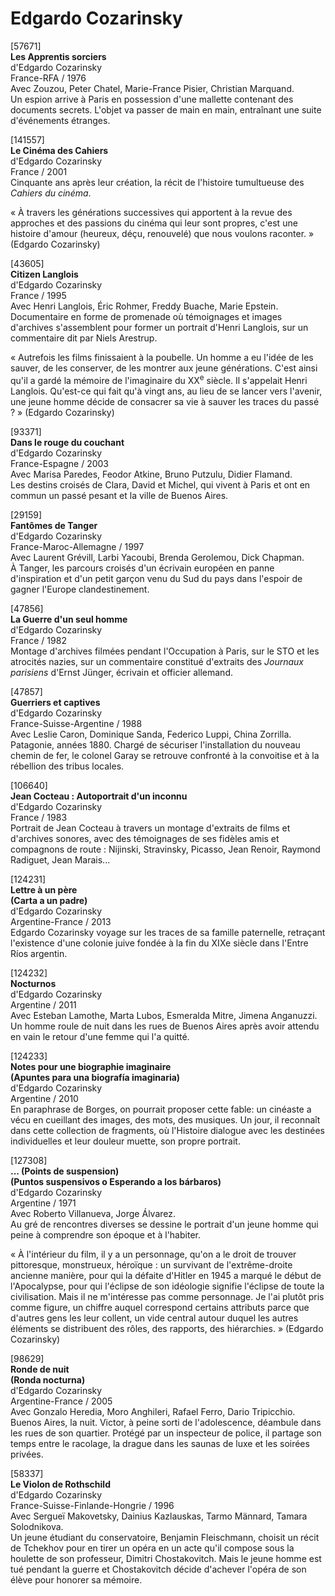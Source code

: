 # Edgardo Cozarinsky

[57671]  
**Les Apprentis sorciers**  
d'Edgardo Cozarinsky  
France-RFA / 1976  
Avec Zouzou, Peter Chatel, Marie-France Pisier, Christian Marquand.  
Un espion arrive à Paris en possession d'une mallette contenant des documents secrets. L'objet va passer de main en main, entraînant une suite d'événements étranges.

[141557]  
**Le Cinéma des Cahiers**  
d'Edgardo Cozarinsky  
France / 2001  
Cinquante ans après leur création, la récit de l'histoire tumultueuse des _Cahiers du cinéma_.

« À travers les générations successives qui apportent à la revue des approches et des passions du cinéma qui leur sont propres, c'est une histoire d'amour (heureux, déçu, renouvelé) que nous voulons raconter. » (Edgardo Cozarinsky)

[43605]  
**Citizen Langlois**  
d'Edgardo Cozarinsky  
France / 1995  
Avec Henri Langlois, Éric Rohmer, Freddy Buache, Marie Epstein.  
Documentaire en forme de promenade où témoignages et images d'archives s'assemblent pour former un portrait d'Henri Langlois, sur un commentaire dit par Niels Arestrup.

« Autrefois les films finissaient à la poubelle. Un homme a eu l'idée de les sauver, de les conserver, de les montrer aux jeune générations. C'est ainsi qu'il a gardé la mémoire de l'imaginaire du XX<sup>e</sup> siècle. Il s'appelait Henri Langlois. Qu'est-ce qui fait qu'à vingt ans, au lieu de se lancer vers l'avenir, une jeune homme décide de consacrer sa vie à sauver les traces du passé ? » (Edgardo Cozarinsky)

[93371]  
**Dans le rouge du couchant**  
d'Edgardo Cozarinsky  
France-Espagne / 2003  
Avec Marisa Paredes, Feodor Atkine, Bruno Putzulu, Didier Flamand.  
Les destins croisés de Clara, David et Michel, qui vivent à Paris et ont en commun un passé pesant et la ville de Buenos Aires.

[29159]  
**Fantômes de Tanger**  
d'Edgardo Cozarinsky  
France-Maroc-Allemagne / 1997  
Avec Laurent Grévill, Larbi Yacoubi, Brenda Gerolemou, Dick Chapman.  
À Tanger, les parcours croisés d'un écrivain européen en panne d'inspiration et d'un petit garçon venu du Sud du pays dans l'espoir de gagner l'Europe clandestinement.

[47856]  
**La Guerre d'un seul homme**  
d'Edgardo Cozarinsky  
France / 1982  
Montage d'archives filmées pendant l'Occupation à Paris, sur le STO et les atrocités nazies, sur un commentaire constitué d'extraits des _Journaux parisiens_ d'Ernst Jünger, écrivain et officier allemand.

[47857]  
**Guerriers et captives**  
d'Edgardo Cozarinsky  
France-Suisse-Argentine / 1988  
Avec Leslie Caron, Dominique Sanda, Federico Luppi, China Zorrilla.  
Patagonie, années 1880. Chargé de sécuriser l'installation du nouveau chemin de fer, le colonel Garay se retrouve confronté à la convoitise et à la rébellion des tribus locales.

[106640]  
**Jean Cocteau : Autoportrait d'un inconnu**  
d'Edgardo Cozarinsky  
France / 1983  
Portrait de Jean Cocteau à travers un montage d'extraits de films et d'archives sonores, avec des témoignages de ses fidèles amis et compagnons de route : Nijinski, Stravinsky, Picasso, Jean Renoir, Raymond Radiguet, Jean Marais...

[124231]  
**Lettre à un père**  
**(Carta a un padre)**  
d'Edgardo Cozarinsky  
Argentine-France / 2013  
Edgardo Cozarinsky voyage sur les traces de sa famille paternelle, retraçant l'existence d'une colonie juive fondée à la fin du XIXe siècle dans l'Entre Ríos argentin.

[124232]  
**Nocturnos**  
d'Edgardo Cozarinsky  
Argentine / 2011  
Avec Esteban Lamothe, Marta Lubos, Esmeralda Mitre, Jimena Anganuzzi.  
Un homme roule de nuit dans les rues de Buenos Aires après avoir attendu en vain le retour d'une femme qui l'a quitté.

[124233]  
**Notes pour une biographie imaginaire**  
**(Apuntes para una biografía imaginaria)**  
d'Edgardo Cozarinsky  
Argentine / 2010  
En paraphrase de Borges, on pourrait proposer cette fable: un cinéaste a vécu en cueillant des images, des mots, des musiques. Un jour, il reconnaît dans cette collection de fragments, où l'Histoire dialogue avec les destinées individuelles et leur douleur muette, son propre portrait.

[127308]  
**... (Points de suspension)**  
**(Puntos suspensivos o Esperando a los bárbaros)**  
d'Edgardo Cozarinsky  
Argentine / 1971  
Avec Roberto Villanueva, Jorge Álvarez.  
Au gré de rencontres diverses se dessine le portrait d'un jeune homme qui peine à comprendre son époque et à l'habiter.

« À l'intérieur du film, il y a un personnage, qu'on a le droit de trouver pittoresque, monstrueux, héroïque : un survivant de l'extrême-droite ancienne manière, pour qui la défaite d'Hitler en 1945 a marqué le début de l'Apocalypse, pour qui l'éclipse de son idéologie signifie l'éclipse de toute la civilisation. Mais il ne m'intéresse pas comme personnage. Je l'ai plutôt pris comme figure, un chiffre auquel correspond certains attributs parce que d'autres gens les leur collent, un vide central autour duquel les autres éléments se distribuent des rôles, des rapports, des hiérarchies. » (Edgardo Cozarinsky)

[98629]  
**Ronde de nuit**  
**(Ronda nocturna)**  
d'Edgardo Cozarinsky  
Argentine-France / 2005  
Avec Gonzalo Heredia, Moro Anghileri, Rafael Ferro, Dario Tripicchio.  
Buenos Aires, la nuit. Victor, à peine sorti de l'adolescence, déambule dans les rues de son quartier. Protégé par un inspecteur de police, il partage son temps entre le racolage, la drague dans les saunas de luxe et les soirées privées.

[58337]  
**Le Violon de Rothschild**  
d'Edgardo Cozarinsky  
France-Suisse-Finlande-Hongrie / 1996  
Avec Sergueï Makovetsky, Dainius Kazlauskas, Tarmo Männard, Tamara Solodnikova.  
Un jeune étudiant du conservatoire, Benjamin Fleischmann, choisit un récit de Tchekhov pour en tirer un opéra en un acte qu'il compose sous la houlette de son professeur, Dimitri Chostakovitch. Mais le jeune homme est tué pendant la guerre et Chostakovitch décide d'achever l'opéra de son élève pour honorer sa mémoire.

